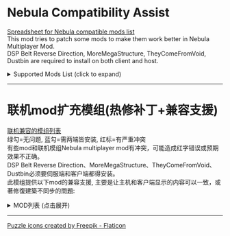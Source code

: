 # Nebula Compatibility Assist

[Spreadsheet for Nebula compatible mods list](https://docs.google.com/spreadsheets/d/193h6sISVHSN_CX4N4XAm03pQYxNl-UfuN468o5ris1s)  
This mod tries to patch some mods to make them work better in Nebula Multiplayer Mod.  
DSP Belt Reverse Direction, MoreMegaStructure, TheyComeFromVoid, Dustbin are required to install on both client and host.  

<details>
<summary>Supported Mods List (click to expand)</summary>

### [AutoStationConfig](https://dsp.thunderstore.io/package/Pasukaru/AutoStationConfig/)
- Sync station configuration and drone, ship, warper count.   
- Note: AutoStationConfig v1.4.0 is broken in DSP0.9.27.  

### [Auxilaryfunction](https://dsp.thunderstore.io/package/blacksnipebiu/Auxilaryfunction/)
- Sync auto station config functions.  
- Sync planetary item fill (ships, fuel) functions.  

### [BlueprintTweaks](https://dsp.thunderstore.io/package/kremnev8/BlueprintTweaks/)
- Set `useFastDismantle` = false in config file to prevent host from crashing.  

### [Bottleneck](https://dsp.thunderstore.io/package/Semar/Bottleneck/)
- Fixed an error that occurred on the host when the client was using different proliferator settings.  

### [DSPFreeMechaCustom](https://dsp.thunderstore.io/package/appuns/DSPFreeMechaCustom/)
- Free mecha appearance now sync correctly.  

### [DSPMarker](https://dsp.thunderstore.io/package/appuns/DSPMarker/)
- Markers now sync when players click apply or delete button.  
- Fix red error when exiting game ([issue#8](https://github.com/appuns/DSPMarker/issues/8))   
- Fix icon didn't refresh when arriving another planet.  

### [DSPOptimizations](https://dsp.thunderstore.io/package/Selsion/DSPOptimizations/)
- Fix client crash when leaving a system.  

### [DSPStarMapMemo](https://dsp.thunderstore.io/package/appuns/DSPStarMapMemo/)
- Memo now sync when players add/remove icons, or finish editing text area.  

### [DSPTransportStat](https://dsp.thunderstore.io/package/IndexOutOfRange/DSPTransportStat/)
- Client can now see all ILS stations when chaning filter conditions.  
- Client can't open remote station window yet.  

### [Dustbin](https://dsp.thunderstore.io/package/soarqin/Dustbin/)
- Sync dustbin settings for storage box or tank.  
- Fix dustbin toggle position in client.  

### [FactoryLocator](https://dsp.thunderstore.io/package/starfi5h/FactoryLocator/)
- Client can now see info of remote planet (Require Host to install FactoryLocator too).   

### [LSTM](https://dsp.thunderstore.io/package/hetima/LSTM/)
- Client can now see all ILS stations when choosing system/global tab.  

### [MoreMegaStructure](https://dsp.thunderstore.io/package/jinxOAO/MoreMegaStructure/)
- Sync data when player change mega structure type in the editor.  
- Sync data when player change star assembler slider.  

### [PlanetFinder](https://dsp.thunderstore.io/package/hetima/PlanetFinder/)
- Client can now see vein amount and power status on planets not loaded yet. 
- The data is updated everytime client open the window.  

### [SplitterOverBelt](https://dsp.thunderstore.io/package/hetima/SplitterOverBelt/)
- Fix that splitters and pilers put by clients can't reconnect belts.  

### [TheyComeFromVoid](https://dsp.thunderstore.io/package/ckcz123/TheyComeFromVoid/) (WIP)
- Sync config changes: wave start, wave end, timer reduce, difficulty changes.  
- Sync building destoryed event.    
- Sync star cannon fire event.  
- Sync relic add/remove (control by host).  
- Sync enemy ship retarget/destroy/revive event.  
- Sync star fortress.  
- Sync droplet launch by other players.  
- Note: Process of battle (ships, droplet) does not synced, only the final results are same.  

</details>
  
----

# 联机mod扩充模组(热修补丁+兼容支援)

[联机兼容的模组列表](https://docs.google.com/spreadsheets/d/193h6sISVHSN_CX4N4XAm03pQYxNl-UfuN468o5ris1s)  
绿勾=无问题, 蓝勾=需两端皆安装, 红标=有严重冲突  
有些mod和联机模组Nebula multiplayer mod有冲突，可能造成红字错误或预期效果不正确。  
DSP Belt Reverse Direction、MoreMegaStructure、TheyComeFromVoid、Dustbin必须要伺服端和客户端都得安装。  
此模组提供以下mod的兼容支援, 主要是让主机和客户端显示的内容可以一致，或著修復建築不同步的問題:  

<details>
<summary>MOD列表 (点击展开)</summary>

### [AutoStationConfig](https://dsp.thunderstore.io/package/Pasukaru/AutoStationConfig/)
- 同步物流站自动配置  
- 注意：AutoStationConfigv1.4.0 与 游戏版本v0.9.27 不兼容  

### [Auxilaryfunction](https://dsp.thunderstore.io/package/blacksnipebiu/Auxilaryfunction/) [辅助多功能mod](https://www.bilibili.com/video/BV1SS4y1X75n)
- 同步物流站自动配置相关功能  
- 同步一键填充星球上的飞机飞船翘曲器、燃料  

### [BlueprintTweaks](https://dsp.thunderstore.io/package/kremnev8/BlueprintTweaks/)
- 在配置文件中设置 `useFastDismantle` = false 以防止主机崩溃。

### [Bottleneck](https://dsp.thunderstore.io/package/Semar/Bottleneck/)
- 修复客户端使用不同增产剂设定时在主机发生的错误  

### [DSPFreeMechaCustom](https://dsp.thunderstore.io/package/appuns/DSPFreeMechaCustom/)
- 同步免费的机甲外观  

### [DSPMarker](https://dsp.thunderstore.io/package/appuns/DSPMarker/)
- 同步地图标记  
- 修复离开游戏时的错误 ([issue#8](https://github.com/appuns/DSPMarker/issues/8))  
- 修复到达另一个星球标记没更新的bug  

### [DSPOptimizations](https://dsp.thunderstore.io/package/Selsion/DSPOptimizations/)
- 修复客户端离开星系会使游戏崩溃的错误  

### [DSPStarMapMemo](https://dsp.thunderstore.io/package/appuns/DSPStarMapMemo/)
- 同步星球註記  

### [DSPTransportStat](https://dsp.thunderstore.io/package/IndexOutOfRange/DSPTransportStat/)
- 让客户端显示所有星际物流塔的内容  
- 客户端目前无法打开非本地的物流塔  

### [Dustbin](https://dsp.thunderstore.io/package/soarqin/Dustbin/)
- 同步储物仓和储液罐的垃圾桶设置。  
- 修复客户端的垃圾桶勾选框位置。  

### [FactoryLocator](https://dsp.thunderstore.io/package/starfi5h/FactoryLocator/)
- 让客户端能显示远端星球的建物讯息(需求主机也安装mod)  

### [LSTM](https://dsp.thunderstore.io/package/hetima/LSTM/)
- 让客户端显示所有星际物流塔的内容  

### [MoreMegaStructure](https://dsp.thunderstore.io/package/jinxOAO/MoreMegaStructure/) 更多巨构建筑
- 当巨构类型或星际组装厂配方更改时同步资料  
- 修复客户端戴森球电力供给和需求不正确的问题  

### [PlanetFinder](https://dsp.thunderstore.io/package/hetima/PlanetFinder/)
- 让客户端能显示远端星球的资源储量和电力状态  

### [SplitterOverBelt](https://dsp.thunderstore.io/package/hetima/SplitterOverBelt/)
- 让客户端在传送带上放置分流器/集装机时,可以正确地重新连接传送带  

### [TheyComeFromVoid](https://dsp.thunderstore.io/package/ckcz123/TheyComeFromVoid/) [战斗mod-深空来敌](https://www.bilibili.com/video/BV1jR4y1F7t5)
- 测试中，若出现错误可尝试重连。  
- 同步配置：波次开始、波次结束、时间提前、难度改变。  
- 同步建筑破坏事件。
- 同步恒星炮开火事件。
- 同步遗物添加/删除（由主机控制）。  
- 同步敌舰转向/破坏/复活事件。  
- 同步恒星要塞配置。  
- 水滴机制重制: 同步水滴发射事件, 允许非本地星系水滴, 水滴在战斗结束后才会回收。  
- 战斗进度条: 客户端的进度条只会以敌舰血量的比例计算。  
- 注意：战斗过程（舰船，水滴）不会精准同步，只会同步最终结果。若客户端想要观看完整的战斗过程，需要在敌舰入侵前造访该星系的每一个有工厂的星球，以及用戴森球编辑器观看每一个有恒星炮的星系来载入相关的戴森球。  

</details>
  
----

<a href="https://www.flaticon.com/free-icons/puzzle" title="puzzle icons">Puzzle icons created by Freepik - Flaticon</a>